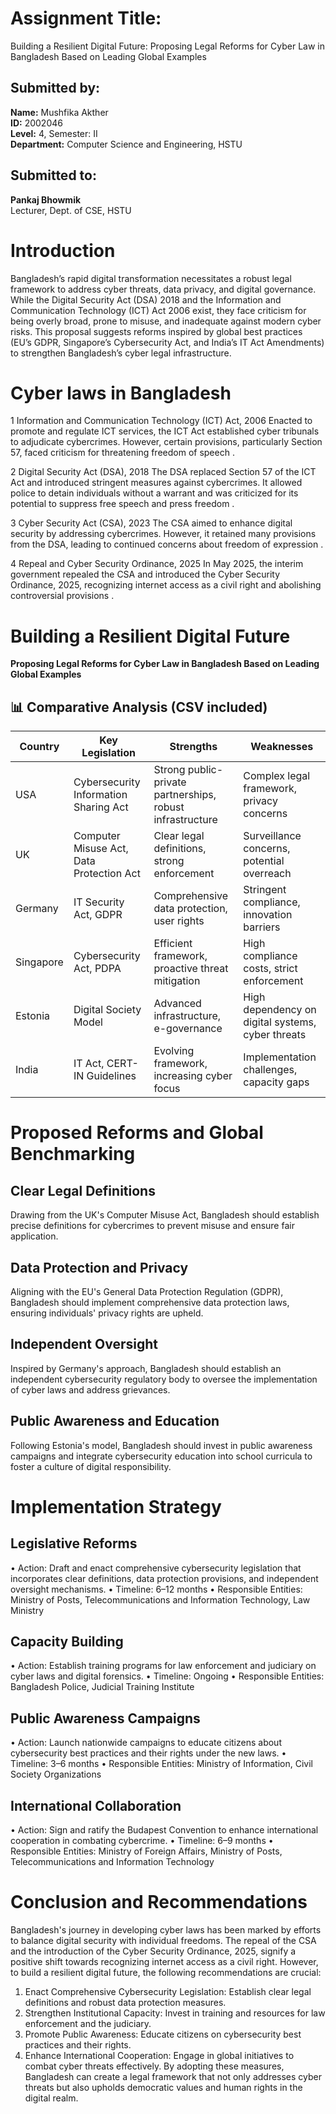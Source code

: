 # Assignment Title:
Building a Resilient Digital Future: Proposing Legal Reforms for Cyber Law in Bangladesh Based on Leading Global Examples
## Submitted by:
**Name:** Mushfika Akther  
**ID:** 2002046  
**Level:** 4, Semester: II  
**Department:** Computer Science and Engineering, HSTU  

## Submitted to:
**Pankaj Bhowmik**  
Lecturer, Dept. of CSE, HSTU
# Introduction
Bangladesh’s rapid digital transformation necessitates a robust legal framework to address cyber threats, data privacy, and digital governance. While the Digital Security Act (DSA) 2018 and the Information and Communication Technology (ICT) Act 2006 exist, they face criticism for being overly broad, prone to misuse, and inadequate against modern cyber risks. This proposal suggests reforms inspired by global best practices (EU’s GDPR, Singapore’s Cybersecurity Act, and India’s IT Act Amendments) to strengthen Bangladesh’s cyber legal infrastructure.

# Cyber laws in Bangladesh
1 Information and Communication Technology (ICT) Act, 2006
Enacted to promote and regulate ICT services, the ICT Act established cyber tribunals to adjudicate cybercrimes. However, certain provisions, particularly Section 57, faced criticism for threatening freedom of speech .

2 Digital Security Act (DSA), 2018
The DSA replaced Section 57 of the ICT Act and introduced stringent measures against cybercrimes. It allowed police to detain individuals without a warrant and was criticized for its potential to suppress free speech and press freedom .

3 Cyber Security Act (CSA), 2023
The CSA aimed to enhance digital security by addressing cybercrimes. However, it retained many provisions from the DSA, leading to continued concerns about freedom of expression .

4 Repeal and Cyber Security Ordinance, 2025
In May 2025, the interim government repealed the CSA and introduced the Cyber Security Ordinance, 2025, recognizing internet access as a civil right and abolishing controversial provisions .

# Building a Resilient Digital Future

**Proposing Legal Reforms for Cyber Law in Bangladesh Based on Leading Global Examples**

## 📊 Comparative Analysis (CSV included)

| Country   | Key Legislation                         | Strengths                                             | Weaknesses                                             |
|-----------|------------------------------------------|--------------------------------------------------------|--------------------------------------------------------|
| USA       | Cybersecurity Information Sharing Act    | Strong public-private partnerships, robust infrastructure | Complex legal framework, privacy concerns               |
| UK        | Computer Misuse Act, Data Protection Act | Clear legal definitions, strong enforcement            | Surveillance concerns, potential overreach             |
| Germany   | IT Security Act, GDPR                    | Comprehensive data protection, user rights             | Stringent compliance, innovation barriers              |
| Singapore | Cybersecurity Act, PDPA                  | Efficient framework, proactive threat mitigation       | High compliance costs, strict enforcement              |
| Estonia   | Digital Society Model                    | Advanced infrastructure, e-governance                  | High dependency on digital systems, cyber threats      |
| India     | IT Act, CERT-IN Guidelines               | Evolving framework, increasing cyber focus             | Implementation challenges, capacity gaps               |

#  Proposed Reforms and Global Benchmarking
## Clear Legal Definitions
Drawing from the UK's Computer Misuse Act, Bangladesh should establish precise definitions for cybercrimes to prevent misuse and ensure fair application.

##  Data Protection and Privacy
Aligning with the EU's General Data Protection Regulation (GDPR), Bangladesh should implement comprehensive data protection laws, ensuring individuals' privacy rights are upheld.

##  Independent Oversight
Inspired by Germany's approach, Bangladesh should establish an independent cybersecurity regulatory body to oversee the implementation of cyber laws and address grievances.

##  Public Awareness and Education
Following Estonia's model, Bangladesh should invest in public awareness campaigns and integrate cybersecurity education into school curricula to foster a culture of digital responsibility.

#  Implementation Strategy
## Legislative Reforms
•	Action: Draft and enact comprehensive cybersecurity legislation that incorporates clear definitions, data protection provisions, and independent oversight mechanisms.
•	Timeline: 6–12 months
•	Responsible Entities: Ministry of Posts, Telecommunications and Information Technology, Law Ministry
##  Capacity Building
•	Action: Establish training programs for law enforcement and judiciary on cyber laws and digital forensics.
•	Timeline: Ongoing
•	Responsible Entities: Bangladesh Police, Judicial Training Institute
##  Public Awareness Campaigns
•	Action: Launch nationwide campaigns to educate citizens about cybersecurity best practices and their rights under the new laws.
•	Timeline: 3–6 months
•	Responsible Entities: Ministry of Information, Civil Society Organizations
##  International Collaboration
•	Action: Sign and ratify the Budapest Convention to enhance international cooperation in combating cybercrime.
•	Timeline: 6–9 months
•	Responsible Entities: Ministry of Foreign Affairs, Ministry of Posts, Telecommunications and Information Technology

#  Conclusion and Recommendations
Bangladesh's journey in developing cyber laws has been marked by efforts to balance digital security with individual freedoms. The repeal of the CSA and the introduction of the Cyber Security Ordinance, 2025, signify a positive shift towards recognizing internet access as a civil right. However, to build a resilient digital future, the following recommendations are crucial:
1.	Enact Comprehensive Cybersecurity Legislation: Establish clear legal definitions and robust data protection measures.
2.	Strengthen Institutional Capacity: Invest in training and resources for law enforcement and the judiciary.
3.	Promote Public Awareness: Educate citizens on cybersecurity best practices and their rights.
4.	Enhance International Cooperation: Engage in global initiatives to combat cyber threats effectively.
By adopting these measures, Bangladesh can create a legal framework that not only addresses cyber threats but also upholds democratic values and human rights in the digital realm.






